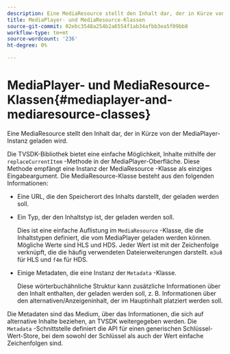 ```yaml
---
description: Eine MediaResource stellt den Inhalt dar, der in Kürze von der MediaPlayer-Instanz geladen wird.
title: MediaPlayer- und MediaResource-Klassen
source-git-commit: 02ebc3548a254b2a6554f1ab34afbb3ea5f09bb8
workflow-type: tm+mt
source-wordcount: '236'
ht-degree: 0%

---
```


# MediaPlayer- und MediaResource-Klassen{#mediaplayer-and-mediaresource-classes}

Eine MediaResource stellt den Inhalt dar, der in Kürze von der MediaPlayer-Instanz geladen wird.

<!--<a id="section_B09A012C97454AF58CE2269B800D8027"></a>-->

Die TVSDK-Bibliothek bietet eine einfache Möglichkeit, Inhalte mithilfe der `replaceCurrentItem` -Methode in der MediaPlayer-Oberfläche. Diese Methode empfängt eine Instanz der MediaResource -Klasse als einziges Eingabeargument. Die MediaResource-Klasse besteht aus den folgenden Informationen:

* Eine URL, die den Speicherort des Inhalts darstellt, der geladen werden soll.
* Ein Typ, der den Inhaltstyp ist, der geladen werden soll.

  Dies ist eine einfache Auflistung im `MediaResource` -Klasse, die die Inhaltstypen definiert, die vom MediaPlayer geladen werden können. Mögliche Werte sind HLS und HDS. Jeder Wert ist mit der Zeichenfolge verknüpft, die die häufig verwendeten Dateierweiterungen darstellt. `m3u8` für HLS und `f4m` für HDS.
* Einige Metadaten, die eine Instanz der `Metadata` -Klasse.

  Diese wörterbuchähnliche Struktur kann zusätzliche Informationen über den Inhalt enthalten, der geladen werden soll, z. B. Informationen über den alternativen/Anzeigeninhalt, der im Hauptinhalt platziert werden soll.

Die Metadaten sind das Medium, über das Informationen, die sich auf alternative Inhalte beziehen, an TVSDK weitergegeben werden. Die `Metadata` -Schnittstelle definiert die API für einen generischen Schlüssel-Wert-Store, bei dem sowohl der Schlüssel als auch der Wert einfache Zeichenfolgen sind.
